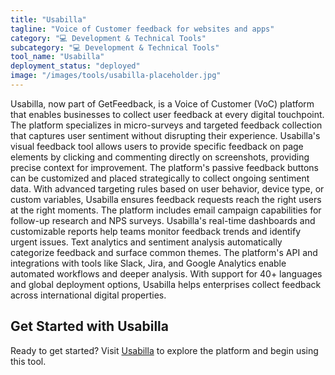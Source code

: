 ```yaml
---
title: "Usabilla"
tagline: "Voice of Customer feedback for websites and apps"
category: "💻 Development & Technical Tools"
subcategory: "💻 Development & Technical Tools"
tool_name: "Usabilla"
deployment_status: "deployed"
image: "/images/tools/usabilla-placeholder.jpg"
---
```

Usabilla, now part of GetFeedback, is a Voice of Customer (VoC) platform that enables businesses to collect user feedback at every digital touchpoint. The platform specializes in micro-surveys and targeted feedback collection that captures user sentiment without disrupting their experience. Usabilla's visual feedback tool allows users to provide specific feedback on page elements by clicking and commenting directly on screenshots, providing precise context for improvement. The platform's passive feedback buttons can be customized and placed strategically to collect ongoing sentiment data. With advanced targeting rules based on user behavior, device type, or custom variables, Usabilla ensures feedback requests reach the right users at the right moments. The platform includes email campaign capabilities for follow-up research and NPS surveys. Usabilla's real-time dashboards and customizable reports help teams monitor feedback trends and identify urgent issues. Text analytics and sentiment analysis automatically categorize feedback and surface common themes. The platform's API and integrations with tools like Slack, Jira, and Google Analytics enable automated workflows and deeper analysis. With support for 40+ languages and global deployment options, Usabilla helps enterprises collect feedback across international digital properties.
## Get Started with Usabilla

Ready to get started? Visit [Usabilla](https://usabilla.com) to explore the platform and begin using this tool.
